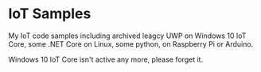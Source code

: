 # IoT Samples

My IoT code samples including archived leagcy UWP on Windows 10 IoT Core, some .NET Core on Linux, some python, on Raspberry Pi or Arduino.

Windows 10 IoT Core isn't active any more, please forget it.
